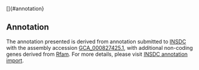 []{#annotation}

Annotation
----------

The annotation presented is derived from annotation submitted to
[INSDC](http://www.insdc.org) with the assembly accession
[GCA\_000827425.1](http://www.ebi.ac.uk/ena/data/view/GCA_000827425.1),
with additional non-coding genes derived from
[Rfam](http://rfam.xfam.org/). For more details, please visit [INSDC
annotation
import](http://ensemblgenomes.org/info/data/insdc_annotation).
